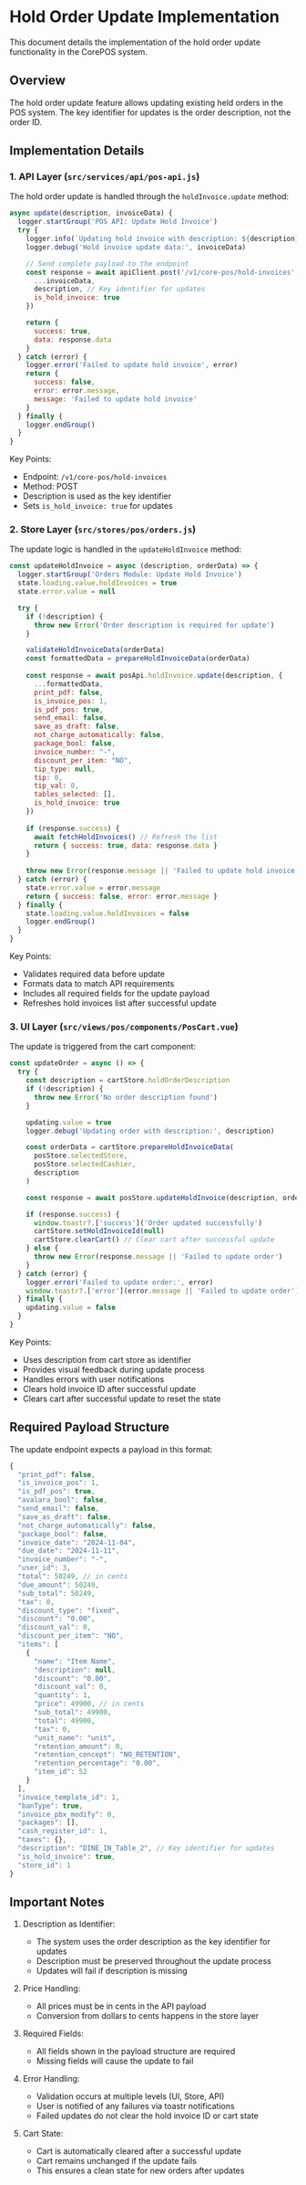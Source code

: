 # Hold Order Update Implementation

This document details the implementation of the hold order update functionality in the CorePOS system.

## Overview

The hold order update feature allows updating existing held orders in the POS system. The key identifier for updates is the order description, not the order ID.

## Implementation Details

### 1. API Layer (`src/services/api/pos-api.js`)

The hold order update is handled through the `holdInvoice.update` method:

```javascript
async update(description, invoiceData) {
  logger.startGroup('POS API: Update Hold Invoice')
  try {
    logger.info(`Updating hold invoice with description: ${description}`)
    logger.debug('Hold invoice update data:', invoiceData)

    // Send complete payload to the endpoint
    const response = await apiClient.post('/v1/core-pos/hold-invoices', {
      ...invoiceData,
      description, // Key identifier for updates
      is_hold_invoice: true
    })

    return {
      success: true,
      data: response.data
    }
  } catch (error) {
    logger.error('Failed to update hold invoice', error)
    return {
      success: false,
      error: error.message,
      message: 'Failed to update hold invoice'
    }
  } finally {
    logger.endGroup()
  }
}
```

Key Points:
- Endpoint: `/v1/core-pos/hold-invoices`
- Method: POST
- Description is used as the key identifier
- Sets `is_hold_invoice: true` for updates

### 2. Store Layer (`src/stores/pos/orders.js`)

The update logic is handled in the `updateHoldInvoice` method:

```javascript
const updateHoldInvoice = async (description, orderData) => {
  logger.startGroup('Orders Module: Update Hold Invoice')
  state.loading.value.holdInvoices = true
  state.error.value = null

  try {
    if (!description) {
      throw new Error('Order description is required for update')
    }

    validateHoldInvoiceData(orderData)
    const formattedData = prepareHoldInvoiceData(orderData)
    
    const response = await posApi.holdInvoice.update(description, {
      ...formattedData,
      print_pdf: false,
      is_invoice_pos: 1,
      is_pdf_pos: true,
      send_email: false,
      save_as_draft: false,
      not_charge_automatically: false,
      package_bool: false,
      invoice_number: "-",
      discount_per_item: "NO",
      tip_type: null,
      tip: 0,
      tip_val: 0,
      tables_selected: [],
      is_hold_invoice: true
    })
    
    if (response.success) {
      await fetchHoldInvoices() // Refresh the list
      return { success: true, data: response.data }
    }
    
    throw new Error(response.message || 'Failed to update hold invoice')
  } catch (error) {
    state.error.value = error.message
    return { success: false, error: error.message }
  } finally {
    state.loading.value.holdInvoices = false
    logger.endGroup()
  }
}
```

Key Points:
- Validates required data before update
- Formats data to match API requirements
- Includes all required fields for the update payload
- Refreshes hold invoices list after successful update

### 3. UI Layer (`src/views/pos/components/PosCart.vue`)

The update is triggered from the cart component:

```javascript
const updateOrder = async () => {
  try {
    const description = cartStore.holdOrderDescription
    if (!description) {
      throw new Error('No order description found')
    }

    updating.value = true
    logger.debug('Updating order with description:', description)

    const orderData = cartStore.prepareHoldInvoiceData(
      posStore.selectedStore,
      posStore.selectedCashier,
      description
    )

    const response = await posStore.updateHoldInvoice(description, orderData)

    if (response.success) {
      window.toastr?.['success']('Order updated successfully')
      cartStore.setHoldInvoiceId(null)
      cartStore.clearCart() // Clear cart after successful update
    } else {
      throw new Error(response.message || 'Failed to update order')
    }
  } catch (error) {
    logger.error('Failed to update order:', error)
    window.toastr?.['error'](error.message || 'Failed to update order')
  } finally {
    updating.value = false
  }
}
```

Key Points:
- Uses description from cart store as identifier
- Provides visual feedback during update process
- Handles errors with user notifications
- Clears hold invoice ID after successful update
- Clears cart after successful update to reset the state

## Required Payload Structure

The update endpoint expects a payload in this format:

```javascript
{
  "print_pdf": false,
  "is_invoice_pos": 1,
  "is_pdf_pos": true,
  "avalara_bool": false,
  "send_email": false,
  "save_as_draft": false,
  "not_charge_automatically": false,
  "package_bool": false,
  "invoice_date": "2024-11-04",
  "due_date": "2024-11-11",
  "invoice_number": "-",
  "user_id": 3,
  "total": 50249, // in cents
  "due_amount": 50249,
  "sub_total": 50249,
  "tax": 0,
  "discount_type": "fixed",
  "discount": "0.00",
  "discount_val": 0,
  "discount_per_item": "NO",
  "items": [
    {
      "name": "Item Name",
      "description": null,
      "discount": "0.00",
      "discount_val": 0,
      "quantity": 1,
      "price": 49900, // in cents
      "sub_total": 49900,
      "total": 49900,
      "tax": 0,
      "unit_name": "unit",
      "retention_amount": 0,
      "retention_concept": "NO_RETENTION",
      "retention_percentage": "0.00",
      "item_id": 52
    }
  ],
  "invoice_template_id": 1,
  "banType": true,
  "invoice_pbx_modify": 0,
  "packages": [],
  "cash_register_id": 1,
  "taxes": {},
  "description": "DINE_IN_Table_2", // Key identifier for updates
  "is_hold_invoice": true,
  "store_id": 1
}
```

## Important Notes

1. Description as Identifier:
   - The system uses the order description as the key identifier for updates
   - Description must be preserved throughout the update process
   - Updates will fail if description is missing

2. Price Handling:
   - All prices must be in cents in the API payload
   - Conversion from dollars to cents happens in the store layer

3. Required Fields:
   - All fields shown in the payload structure are required
   - Missing fields will cause the update to fail

4. Error Handling:
   - Validation occurs at multiple levels (UI, Store, API)
   - User is notified of any failures via toastr notifications
   - Failed updates do not clear the hold invoice ID or cart state

5. Cart State:
   - Cart is automatically cleared after a successful update
   - Cart remains unchanged if the update fails
   - This ensures a clean state for new orders after updates
